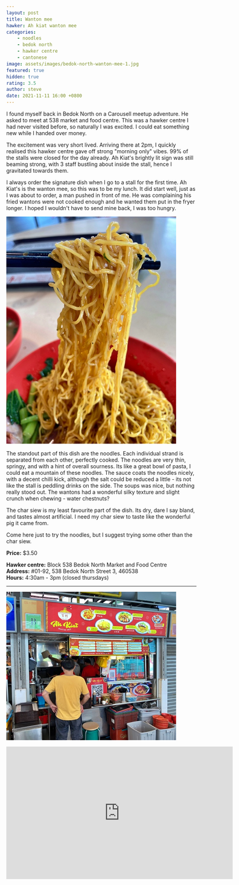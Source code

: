 ```yaml
---
layout: post
title: Wanton mee
hawker: Ah kiat wanton mee
categories: 
    - noodles
    - bedok north
    - hawker centre
    - cantonese
image: assets/images/bedok-north-wanton-mee-1.jpg
featured: true
hidden: true
rating: 3.5
author: steve
date: 2021-11-11 16:00 +0800
---
```

I found myself back in Bedok North on a Carousell meetup adventure. He asked to meet at 538 market and food centre. This was a hawker centre I had never visited before, so naturally I was excited. I could eat something new while I handed over money.

The excitement was very short lived. Arriving there at 2pm, I quickly realised this hawker centre gave off strong "morning only" vibes. 99% of the stalls were closed for the day already. Ah Kiat's brightly lit sign was still beaming strong, with 3 staff bustling about inside the stall, hence I gravitated towards them. 

I always order the signature dish when I go to a stall for the first time. Ah Kiat's is the wanton mee, so this was to be my lunch. It did start well, just as I was about to order, a man pushed in front of me. He was complaining his fried wantons were not cooked enough and he wanted them put in the fryer longer. I hoped I wouldn't have to send mine back, I was too hungry.

![Delicious noodles](/assets/images/bedok-north-wanton-mee-2.jpg "Delicious noodles")

The standout part of this dish are the noodles. Each individual strand is separated from each other, perfectly cooked. The noodles are very thin, springy, and with a hint of overall sourness. Its like a great bowl of pasta, I could eat a mountain of these noodles. The sauce coats the noodles nicely, with a decent chilli kick, although the salt could be reduced a little - its not like the stall is peddling drinks on the side. The soups was nice, but nothing really stood out. The wantons had a wonderful silky texture and slight crunch when chewing - water chestnuts?

The char siew is my least favourite part of the dish. Its dry, dare I say bland, and tastes almost artificial. I need my char siew to taste like the wonderful pig it came from.

Come here just to try the noodles, but I suggest trying some other than the char siew.

**Price:** $3.50

**Hawker centre:** Block 538 Bedok North Market and Food Centre  
**Address:** #01-92, 538 Bedok North Street 3, 460538  
**Hours:** 4:30am - 3pm (closed thursdays)  

***  

![Ah Kiat Wanton Mee](/assets/images/bedok-north-wanton-mee-3.jpg "Ah Kiat Wanton Mee")

<iframe src="https://www.google.com/maps/embed?pb=!1m14!1m8!1m3!1d15954.961554640786!2d103.9250946!3d1.3318842!3m2!1i1024!2i768!4f13.1!3m3!1m2!1s0x0%3A0xe69e68e62e6040df!2sBlock%20538%20Bedok%20North%20Market%20and%20Food%20Centre!5e0!3m2!1sen!2ssg!4v1636617496312!5m2!1sen!2ssg" width="600" height="350" style="border:0;" allowfullscreen="" loading="lazy"></iframe>
